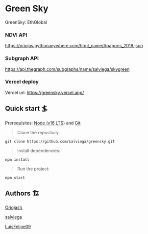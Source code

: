 # Green Sky

GreenSky: EthGlobal

### NDVI API

https://oriojas.pythonanywhere.com/html_name/Apaporis_2018.json

### Subgraph API

https://api.thegraph.com/subgraphs/name/salviega/skygreen

### Vercel deploy

Vercel url: https://greensky.vercel.app/

## Quick start 🏄

Prerequisites: [Node (v16 LTS)](https://nodejs.org/en/download/) and [Git](https://git-scm.com/downloads)

> Clone the repository:

```
git clone https://github.com/salviega/greensky.git
```

> Install dependencies:

```
npm install
```

> Run the project:

```
npm start
```
## Authors 🏗

[Oriojas’s](https://github.com/Oriojas)

[salviega](https://github.com/salviega)

[LuisFelipe09](https://github.com/LuisFelipe09)

